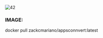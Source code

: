 ![42](https://user-images.githubusercontent.com/76967004/119660460-abb7de80-be05-11eb-8587-7fadf17078b7.jpg)

### IMAGE:
docker pull zackcmariano/appsconnvert:latest
